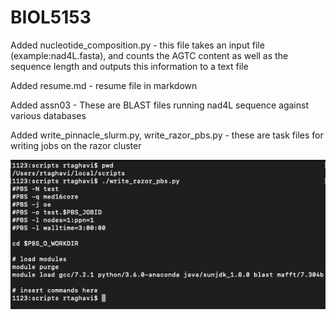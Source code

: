 # BIOL5153

Added nucleotide_composition.py - this file takes an input file (example:nad4L.fasta), and counts the AGTC content as well as the sequence length and outputs this information to a text file

Added resume.md - resume file in markdown

Added assn03 - These are BLAST files running nad4L sequence against various databases

Added write_pinnacle_slurm.py, write_razor_pbs.py - these are task files for writing jobs on the razor cluster

![write_razor_pbs.py example job output](https://github.com/srtaghav/BIOL5153/blob/main/SS1.png)
